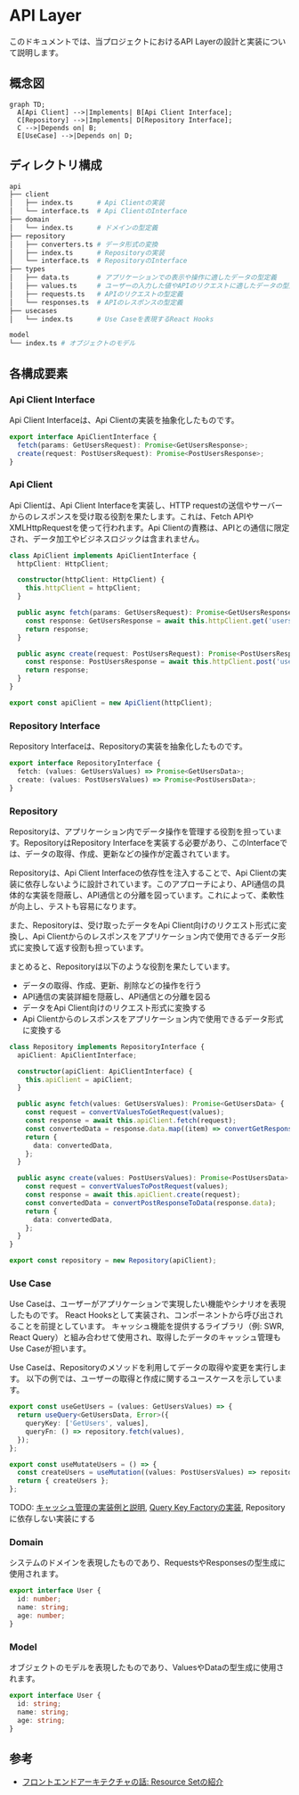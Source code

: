 # API Layer

このドキュメントでは、当プロジェクトにおけるAPI Layerの設計と実装について説明します。

## 概念図

```mermaid
graph TD;
  A[Api Client] -->|Implements| B[Api Client Interface];
  C[Repository] -->|Implements| D[Repository Interface];
  C -->|Depends on| B;
  E[UseCase] -->|Depends on| D;
```

## ディレクトリ構成

``` bash
api
├── client
│   ├── index.ts      # Api Clientの実装
│   └── interface.ts  # Api ClientのInterface
├── domain
│   └── index.ts      # ドメインの型定義
├── repository
│   ├── converters.ts # データ形式の変換
│   ├── index.ts      # Repositoryの実装
│   └── interface.ts  # RepositoryのInterface
├── types
│   ├── data.ts       # アプリケーションでの表示や操作に適したデータの型定義
│   ├── values.ts     # ユーザーの入力した値やAPIのリクエストに適したデータの型定義
│   ├── requests.ts   # APIのリクエストの型定義
│   └── responses.ts  # APIのレスポンスの型定義
├── usecases
│   └── index.ts      # Use Caseを表現するReact Hooks
```

``` bash
model
└── index.ts # オブジェクトのモデル
```

## 各構成要素

### Api Client Interface

Api Client Interfaceは、Api Clientの実装を抽象化したものです。

```typescript filename="api/client/interface.ts"
export interface ApiClientInterface {
  fetch(params: GetUsersRequest): Promise<GetUsersResponse>;
  create(request: PostUsersRequest): Promise<PostUsersResponse>;
}
```

### Api Client

Api Clientは、Api Client Interfaceを実装し、HTTP requestの送信やサーバーからのレスポンスを受け取る役割を果たします。これは、Fetch APIやXMLHttpRequestを使って行われます。Api Clientの責務は、APIとの通信に限定され、データ加工やビジネスロジックは含まれません。

```typescript filename="api/client/index.ts"
class ApiClient implements ApiClientInterface {
  httpClient: HttpClient;

  constructor(httpClient: HttpClient) {
    this.httpClient = httpClient;
  }

  public async fetch(params: GetUsersRequest): Promise<GetUsersResponse> {
    const response: GetUsersResponse = await this.httpClient.get('users', { searchParams: params }).json();
    return response;
  }

  public async create(request: PostUsersRequest): Promise<PostUsersResponse> {
    const response: PostUsersResponse = await this.httpClient.post('users', { json: request }).json();
    return response;
  }
}

export const apiClient = new ApiClient(httpClient);
```

### Repository Interface

Repository Interfaceは、Repositoryの実装を抽象化したものです。

```typescript filename="api/repository/interface.ts"
export interface RepositoryInterface {
  fetch: (values: GetUsersValues) => Promise<GetUsersData>;
  create: (values: PostUsersValues) => Promise<PostUsersData>;
}
```

### Repository

Repositoryは、アプリケーション内でデータ操作を管理する役割を担っています。RepositoryはRepository Interfaceを実装する必要があり、このInterfaceでは、データの取得、作成、更新などの操作が定義されています。

Repositoryは、Api Client Interfaceの依存性を注入することで、Api Clientの実装に依存しないように設計されています。このアプローチにより、API通信の具体的な実装を隠蔽し、API通信との分離を図っています。これによって、柔軟性が向上し、テストも容易になります。

また、Repositoryは、受け取ったデータをApi Client向けのリクエスト形式に変換し、Api Clientからのレスポンスをアプリケーション内で使用できるデータ形式に変換して返す役割も担っています。

まとめると、Repositoryは以下のような役割を果たしています。

- データの取得、作成、更新、削除などの操作を行う
- API通信の実装詳細を隠蔽し、API通信との分離を図る
- データをApi Client向けのリクエスト形式に変換する
- Api Clientからのレスポンスをアプリケーション内で使用できるデータ形式に変換する

```typescript filename="api/repository/index.ts"
class Repository implements RepositoryInterface {
  apiClient: ApiClientInterface;

  constructor(apiClient: ApiClientInterface) {
    this.apiClient = apiClient;
  }

  public async fetch(values: GetUsersValues): Promise<GetUsersData> {
    const request = convertValuesToGetRequest(values);
    const response = await this.apiClient.fetch(request);
    const convertedData = response.data.map((item) => convertGetResponseToData(item));
    return {
      data: convertedData,
    };
  }

  public async create(values: PostUsersValues): Promise<PostUsersData> {
    const request = convertValuesToPostRequest(values);
    const response = await this.apiClient.create(request);
    const convertedData = convertPostResponseToData(response.data);
    return {
      data: convertedData,
    };
  }
}

export const repository = new Repository(apiClient);
```

### Use Case

Use Caseは、ユーザーがアプリケーションで実現したい機能やシナリオを表現したものです。
React Hooksとして実装され、コンポーネントから呼び出されることを前提としています。
キャッシュ機能を提供するライブラリ（例: SWR, React Query）と組み合わせて使用され、取得したデータのキャッシュ管理もUse Caseが担います。

Use Caseは、Repositoryのメソッドを利用してデータの取得や変更を実行します。
以下の例では、ユーザーの取得と作成に関するユースケースを示しています。

```typescript filename="api/usecases/index.ts"
export const useGetUsers = (values: GetUsersValues) => {
  return useQuery<GetUsersData, Error>({
    queryKey: ['GetUsers', values],
    queryFn: () => repository.fetch(values),
  });
};

export const useMutateUsers = () => {
  const createUsers = useMutation((values: PostUsersValues) => repository.create(values));
  return { createUsers };
};
```

TODO: [キャッシュ管理の実装例と説明](https://zenn.dev/yoshiko/articles/91a3dd575f99a2#cache.ts), [Query Key Factoryの実装](https://tanstack.com/query/v4/docs/react/community/lukemorales-query-key-factory), Repositoryに依存しない実装にする

### Domain

システムのドメインを表現したものであり、RequestsやResponsesの型生成に使用されます。

```typescript filename="api/domain/index.ts"
export interface User {
  id: number;
  name: string;
  age: number;
}
```

### Model

オブジェクトのモデルを表現したものであり、ValuesやDataの型生成に使用されます。

```typescript filename="model/index.ts"
export interface User {
  id: string;
  name: string;
  age: string;
}
```

## 参考

- [フロントエンドアーキテクチャの話: Resource Setの紹介](https://zenn.dev/yoshiko/articles/91a3dd575f99a2)
